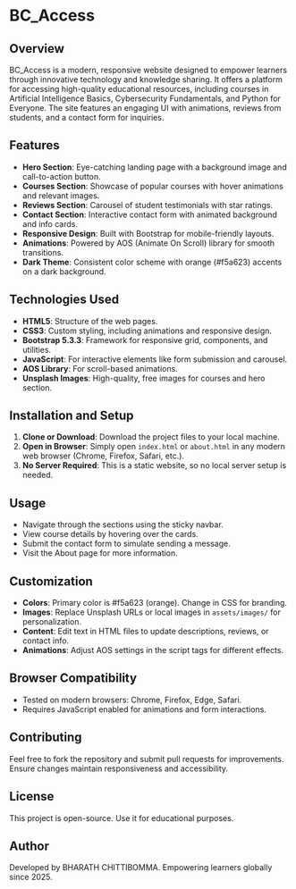 # BC_Access

## Overview
BC_Access is a modern, responsive website designed to empower learners through innovative technology and knowledge sharing. It offers a platform for accessing high-quality educational resources, including courses in Artificial Intelligence Basics, Cybersecurity Fundamentals, and Python for Everyone. The site features an engaging UI with animations, reviews from students, and a contact form for inquiries.

## Features
- **Hero Section**: Eye-catching landing page with a background image and call-to-action button.
- **Courses Section**: Showcase of popular courses with hover animations and relevant images.
- **Reviews Section**: Carousel of student testimonials with star ratings.
- **Contact Section**: Interactive contact form with animated background and info cards.
- **Responsive Design**: Built with Bootstrap for mobile-friendly layouts.
- **Animations**: Powered by AOS (Animate On Scroll) library for smooth transitions.
- **Dark Theme**: Consistent color scheme with orange (#f5a623) accents on a dark background.

## Technologies Used
- **HTML5**: Structure of the web pages.
- **CSS3**: Custom styling, including animations and responsive design.
- **Bootstrap 5.3.3**: Framework for responsive grid, components, and utilities.
- **JavaScript**: For interactive elements like form submission and carousel.
- **AOS Library**: For scroll-based animations.
- **Unsplash Images**: High-quality, free images for courses and hero section.

## Installation and Setup
1. **Clone or Download**: Download the project files to your local machine.
2. **Open in Browser**: Simply open `index.html` or `about.html` in any modern web browser (Chrome, Firefox, Safari, etc.).
3. **No Server Required**: This is a static website, so no local server setup is needed.

## Usage
- Navigate through the sections using the sticky navbar.
- View course details by hovering over the cards.
- Submit the contact form to simulate sending a message.
- Visit the About page for more information.

## Customization
- **Colors**: Primary color is #f5a623 (orange). Change in CSS for branding.
- **Images**: Replace Unsplash URLs or local images in `assets/images/` for personalization.
- **Content**: Edit text in HTML files to update descriptions, reviews, or contact info.
- **Animations**: Adjust AOS settings in the script tags for different effects.

## Browser Compatibility
- Tested on modern browsers: Chrome, Firefox, Edge, Safari.
- Requires JavaScript enabled for animations and form interactions.

## Contributing
Feel free to fork the repository and submit pull requests for improvements. Ensure changes maintain responsiveness and accessibility.

## License
This project is open-source. Use it for educational purposes.

## Author
Developed by BHARATH CHITTIBOMMA. Empowering learners globally since 2025.

